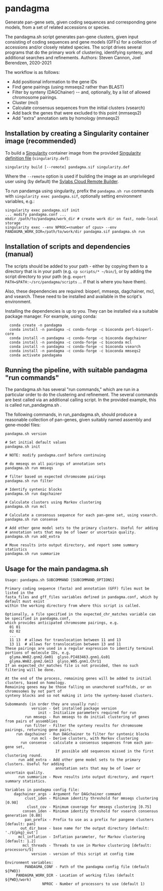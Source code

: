 # pandagma
Generate pan-gene sets, given coding sequences and corresponding gene models, from a set of related accessions or species.

The pandagma.sh script generates pan-gene clusters, given input consisting of coding sequences and
gene models (GFFs) for a collection of accessions and/or closely related species.
The script drives several programs that do the primary work of clustering, identifying synteny, and 
additional searches and refinements. 
Authors: Steven Cannon, Joel Berendzen, 2020-2021

The workflow is as follows:
* Add positional information to the gene IDs
* Find gene pairings (using mmseqs2 rather than BLAST)
* Filter by synteny (DAGChainer) -- and, optionally, by a list of allowed chromosome pairings.
* Cluster (mcl)
* Calculate consensus sequences from the initial clusters (vsearch)
* Add back the genes that were excluded to this point (mmseqs2)
* Add "extra" annotation sets by homology (mmseqs2)

## Installation by creating a Singularity container image (recommended)

To build a [Singularity](https://singularity.hpcng.org/) container image from the provided [Singularity definition file](https://singularity.hpcng.org/user-docs/master/definition_files.html) (`singularity.def`):

    singularity build [--remote] pandagma.sif singularity.def

Where the `--remote` option is used if building the image as an unprivileged user using (by default) the [Sylabs Cloud Remote Builder](https://cloud.sylabs.io/builder).

To run pandamga using singularity, prefix the `pandagma.sh run` commands with `singularity exec pandagma.sif`, optionally setting environment variables, e.g.:

    singularity exec pandagma.sif init
    ... modify pandagma.conf ...
    mkdir /path/to/pandagma/work_dir # create work dir on fast, node-local storage
    singularity exec --env NPROC=<number of cpus> --env PANDAGMA_WORK_DIR=/path/to/work/dir pandagma.sif pandagma.sh run

## Installation of scripts and dependencies (manual)

The scripts should be added to your path - either by copying them to a directory that is in your path 
(e.g. `cp scripts/* ~/bin/`), or by adding the script directory to your path 
(e.g. `export PATH=$PATH:~/src/pandagma/scripts` ... if that is where you have them).

Also, these dependencies are required: 
  bioperl, mmseqs, dagchainer, mcl, and vsearch. 
These need to be installed and available in the script's environment.

Installing the dependencies is up to you. They can be installed via a suitable package manager. 
For example, using conda: 
~~~
  conda create -n pandagma
  conda install -n pandagma -c conda-forge -c bioconda perl-bioperl-core
  conda install -n pandagma -c conda-forge -c bioconda dagchainer
  conda install -n pandagma -c conda-forge -c bioconda mcl
  conda install -n pandagma -c conda-forge -c bioconda vsearch
  conda install -n pandagma -c conda-forge -c bioconda mmseqs2
  conda activate pandagama
~~~

## Running the pipeline, with suitable pandagma "run commands"

The pandagma.sh has several "run commands," which are run in a particular order to do the 
clustering and refinement. The several commands are best called via an additional calling script. 
In the provided example, this is called run_pandagma.sh .

The following commands, in run_pandagma.sh, should produce a reasonable collection of pan-genes, 
given suitably named assembly and gene-model files:

~~~
pandagma.sh version

# Set initial default values
pandagma.sh init

# NOTE: modify pandagma.conf before continuing

# do mmseqs on all pairings of annotation sets
pandagma.sh run mmseqs

# filter based on expected chromosome pairings
pandagma.sh run filter

# Identify syntenic blocks
pandagma.sh run dagchainer

# Calculate clusters using Markov clustering
pandagma.sh run mcl

# Calculate a consensus sequence for each pan-gene set, using vsearch.
pandagma.sh run consense

# Add other gene model sets to the primary clusters. Useful for adding
# annotation sets that may be of lower or uncertain quality.
pandagma.sh run add_extra

# Move results into output directory, and report some summary statistics
pandagma.sh run summarize
~~~

## Usage for the main pandagma.sh

~~~
Usage: pandagma.sh SUBCOMMAND [SUBCOMMAND_OPTIONS]

Primary coding sequence (fasta) and annotation (GFF) files must be listed in the
fasta_files and gff_files variables defined in pandagma.conf, which by default must exist
within the working directory from where this script is called.

Optionally, a file specified in the expected_chr_matches variable can be specified in pandagma.conf,
which provides anticipated chromosome pairings, e.g.
  01 01
  02 02
  ...
  11 13  # allows for translocation between 11 and 13
  13 11  # allows for translocation between 13 and 11
These pairings are used in a regular expression to identify terminal portions of molecule IDs, e.g.
  glyma.Wm82.gnm2.Gm01  glyso.PI483463.gnm1.Gs01
  glyma.Wm82.gnm2.Gm13  glyso.W05.gnm1.Chr11
If an expected_chr_matches file is not provided, then no such filtering will be done.

At the end of the process, remaining genes will be added to initial clusters, based on homology.
Remaining genes may be those falling on unanchored scaffolds, or on chromosomes by not part of
synteny blocks and so not making it into the synteny-based clusters.

Subommands (in order they are usually run):
            version - Get installed package version
               init - Initialize parameters required for run
         run mmseqs - Run mmseqs to do initial clustering of genes from pairs of assemblies
         run filter - Filter the synteny results for chromosome pairings, returning gene pairs.
     run dagchainer - Run DAGchainer to filter for syntenic blocks
            run mcl - Derive clusters, with Markov clustering
       run consense - calculate a consensus sequences from each pan-gene set,
                       If possible add sequences missed in the first clustering round.
      run add_extra - Add other gene model sets to the primary clusters. Useful for adding
                       annotation sets that may be of lower or uncertain quality.
      run summarize - Move results into output directory, and report summary statistics.

Variables in pandagma config file:
    dagchainer_args - Argument for DAGchainer command
         clust_iden - Minimum identity threshold for mmseqs clustering [0.98]
          clust_cov - Minimum coverage for mmseqs clustering [0.75]
        consen_iden - Minimum identity threshold for vsearch consensus generation [0.80]
         pan_prefix - Prefix to use as a prefix for pangene clusters [default: pan]
       out_dir_base - base name for the output directory [default: './${pkg}_out']
      mcl_inflation - Inflation parameter, for Markov clustering [default: 1.2]
        mcl_threads - Threads to use in Markov clustering [default: processors/5]
            version - version of this script at config time

Environment variables:
         PANDAGMA_CONF - Path of the pandagma config file (default ${PWD})
     PANDAGMA_WORK_DIR - Location of working files (default ${PWD}/work)
                 NPROC - Number of processors to use (default 1)
~~~
